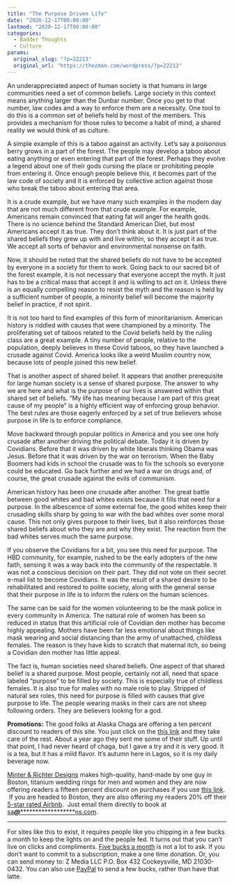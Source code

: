 ```yaml
---
title: "The Purpose Driven Life"
date: "2020-12-17T00:00:00"
lastmod: "2020-12-17T00:00:00"
categories:
  - Badder Thoughts
  - Culture
params:
  original_slug: "?p=22213"
  original_url: "https://thezman.com/wordpress/?p=22213"
---
```


An underappreciated aspect of human society is that humans in large
communities need a set of common beliefs. Large society in this context
means anything larger than the Dunbar number. Once you get to that
number, law codes and a way to enforce them are a necessity. One tool to
do this is a common set of beliefs held by most of the members. This
provides a mechanism for those rules to become a habit of mind, a shared
reality we would think of as culture.

A simple example of this is a taboo against an activity. Let’s say a
poisonous berry grows in a part of the forest. The people may develop a
taboo about eating anything or even entering that part of the forest.
Perhaps they evolve a legend about one of their gods cursing the place
or prohibiting people from entering it. Once enough people believe this,
it becomes part of the law code of society and it is enforced by
collective action against those who break the taboo about entering that
area.

It is a crude example, but we have many such examples in the modern day
that are not much different from that crude example. For example,
Americans remain convinced that eating fat will anger the health gods.
There is no science behind the Standard American Diet, but most
Americans accept it as true. They don’t think about it. It is just part
of the shared beliefs they grew up with and live within, so they accept
it as true. We accept all sorts of behavior and environmental nonsense
on faith.

Now, it should be noted that the shared beliefs do not have to be
accepted by everyone in a society for them to work. Going back to our
sacred bit of the forest example, it is not necessary that everyone
accept the myth. It just has to be a critical mass that accept it and is
willing to act on it. Unless there is an equally compelling reason to
resist the myth and the reason is held by a sufficient number of people,
a minority belief will become the majority belief in practice, if not
spirit.

It is not too hard to find examples of this form of minoritarianism.
American history is riddled with causes that were championed by a
minority. The proliferating set of taboos related to the Covid beliefs
held by the ruling class are a great example. A tiny number of people,
relative to the population, deeply believes in these Covid taboos, so
they have launched a crusade against Covid. America looks like a weird
Muslim country now, because lots of people joined this new belief.

That is another aspect of shared belief. It appears that another
prerequisite for large human society is a sense of shared purpose. The
answer to why we are here and what is the purpose of our lives is
answered within that shared set of beliefs. “My life has meaning because
I am part of this great cause of my people” is a highly efficient way of
enforcing group behavior. The best rules are those eagerly enforced by a
set of true believers whose purpose in life is to enforce compliance.

Move backward through popular politics in America and you see one holy
crusade after another driving the political debate. Today it is driven
by Covidians. Before that it was driven by white liberals thinking Obama
was Jesus. Before that it was driven by the war on terrorism. When the
Baby Boomers had kids in school the crusade was to fix the schools so
everyone could be educated. Go back further and we had a war on drugs
and, of course, the great crusade against the evils of communism.

American history has been one crusade after another. The great battle
between good whites and bad whites exists because it fills that need for
a purpose. In the albescence of some external foe, the good whites keep
their crusading skills sharp by going to war with the bad whites over
some moral cause. This not only gives purpose to their lives, but it
also reinforces those shared beliefs about who they are and why they
exist. The reaction from the bad whites serves much the same purpose.

If you observe the Covidians for a bit, you see this need for purpose.
The HBD community, for example, rushed to be the early adopters of the
new faith, sensing it was a way back into the community of the
respectable. It was not a conscious decision on their part. They did not
vote on their secret e-mail list to become Covidians. It was the result
of a shared desire to be rehabilitated and restored to polite society,
along with the general sense that their purpose in life is to inform the
rulers on the human sciences.

The same can be said for the women volunteering to be the mask police in
every community in America. The natural role of women has been so
reduced in status that this artificial role of Covidian den mother has
become highly appealing. Mothers have been far less emotional about
things like mask wearing and social distancing than the army of
unattached, childless females. The reason is they have kids to scratch
that maternal itch, so being a Covidian den mother has little appeal.

The fact is, human societies need shared beliefs. One aspect of that
shared belief is a shared purpose. Most people, certainly not all, need
that space labeled “purpose” to be filled by society. This is especially
true of childless females. It is also true for males with no male role
to play. Stripped of natural sex roles, this need for purpose is filled
with causes that give purpose to life. The people wearing masks in their
cars are not sheep following orders. They are believers looking for a
god.

**Promotions:** The good folks at Alaska Chaga are offering a ten
percent discount to readers of this site. You just click on the
<a href="https://alaskachaga.us/discount/ZMAN" rel="noopener noreferrer"
target="_blank">this link</a> and they take care of the rest. About a
year ago they sent me some of their stuff. Up until that point, I had
never heard of chaga, but I gave a try and it is very good. It is a tea,
but it has a mild flavor. It’s autumn here in Lagos, so it is my daily
beverage now.

<a href="https://www.minterandrichterdesigns.com/"
rel="noreferrer nofollow noopener" target="_blank">Minter &amp; Richter
Designs</a> makes high-quality, hand-made by one guy in Boston, titanium
wedding rings for men and women and they are now offering readers a
fifteen percent discount on purchases if you use
<a href="https://www.minterandrichterdesigns.com/discount/ZMAN"
rel="noreferrer nofollow noopener" target="_blank">this link</a>. 
 <span class="highlight"><span class="colour"><span class="font"><span class="size">If
you are headed to Boston, they are also offering my readers 20% off
their <a
href="https://www.airbnb.com/users/7988017/listings?user_id=7988017&amp;s=3"
rel="noopener noreferrer" target="_blank">5-star rated Airbnb</a>.  Just
email them directly to book at
<a href="mailto:sa***@*********************ns.com"
data-original-string="S3UtS4SV2ZTJaEYNAoji3g==cb7FG4xaAt42ZJE/ZwHCo2DN8s8H0CstBgbUcUPH8pEbZGgBF7ADjLIETGje91PFJKT"><span
class="apbct-email-encoder"
data-original-string="UbKnpBAbwpIaZaYnOo1JLA==cb7UvNmkGjp2w6qkMv15SihjNgy8r6mxOqi4mFjnWjSq9Q9IaFgvvluxYdHJHOwGgOG"
title="This contact has been encoded by Anti-Spam by CleanTalk. Click to decode. To finish the decoding make sure that JavaScript is enabled in your browser.">sa<span
class="apbct-blur">***</span>@<span
class="apbct-blur">*********************</span>ns.com</span></a>.</span></span></span></span>

------------------------------------------------------------------------

For sites like this to exist, it requires people like you chipping in a
few bucks a month to keep the lights on and the people fed. It turns out
that you can’t live on clicks and compliments.
<a href="https://www.subscribestar.com/the-z-blog"
rel="noopener noreferrer" target="_blank">Five bucks a month</a> is not
a lot to ask. If you don’t want to commit to a subscription, make a one
time donation. Or, you can send money to: Z Media LLC P.O. Box 432
Cockeysville, MD 21030-0432. You can also use <a
href="https://www.paypal.com/cgi-bin/webscr?cmd=_s-xclick&amp;hosted_button_id=UDAS2Q8JYA6CN&amp;source=url"
rel="noopener noreferrer" target="_blank">PayPal</a> to send a few
bucks, rather than have that latte.
